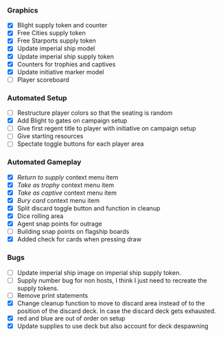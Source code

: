 ### Graphics
- [x] Blight supply token and counter
- [x] Free Cities supply token
- [x] Free Starports supply token
- [x] Update imperial ship model
- [x] Update imperial ship supply token
- [x] Counters for trophies and captives
- [x] Update initiative marker model
- [ ] Player scoreboard
### Automated Setup
- [ ] Restructure player colors so that the seating is random
- [x] Add Blight to gates on campaign setup
- [ ] Give first regent title to player with initiative on campaign setup
- [ ] Give starting resources
- [ ] Spectate toggle buttons for each player area
### Automated Gameplay
- [x] _Return to supply_ context menu item
- [x] _Take as trophy_ context menu item
- [x] _Take as captive_ context menu item
- [x] _Bury card_ context menu item
- [x] Split discard toggle button and function in cleanup
- [x] Dice rolling area
- [x] Agent snap points for outrage
- [ ] Building snap points on flagship boards
- [x] Added check for cards when pressing draw
### Bugs
- [ ] Update imperial ship image on imperial ship supply token.
- [ ] Supply number bug for non hosts, I think I just need to recreate the supply tokens.
- [ ] Remove print statements
- [x] Change cleanup function to move to discard area instead of to the position of the discard deck. In case the discard deck gets exhausted.
- [x] red and blue are out of order on setup
- [x] Update supplies to use deck but also account for deck despawning